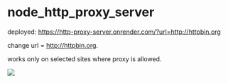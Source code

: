 # node_http_proxy_server

deployed: https://http-proxy-server.onrender.com/?url=http://httpbin.org

change url = http://httpbin.org.

works only on selected sites where proxy is allowed.

![](https://countme.onrender.com/pvc/?username=node_http_proxy_server)

